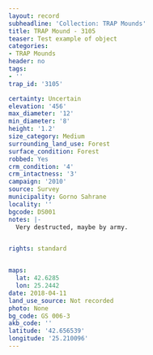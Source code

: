```yaml
---
layout: record
subheadline: 'Collection: TRAP Mounds'
title: TRAP Mound - 3105
teaser: Test example of object
categories:
- TRAP Mounds
header: no
tags:
- ''
trap_id: '3105'

certainty: Uncertain
elevation: '456'
max_diameter: '12'
min_diameter: '8'
height: '1.2'
size_category: Medium
surrounding_land_use: Forest
surface_condition: Forest
robbed: Yes
crm_condition: '4'
crm_intactness: '3'
campaign: '2010'
source: Survey
municipality: Gorno Sahrane
locality: ''
bgcode: DS001
notes: |-
  Very destructed, maybe by army.


rights: standard


maps:
  lat: 42.6285
  lon: 25.2442
date: 2018-04-11
land_use_source: Not recorded
photo: None
bg_code: GS 006-3
akb_code: ''
latitude: '42.656539'
longitude: '25.210096'
---
```

